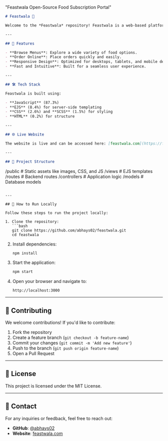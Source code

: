 "Feastwala Open-Source Food Subscription Portal"
```markdown
# Feastwala 🍴

Welcome to the *Feastwala* repository! Feastwala is a web-based platform designed for food enthusiasts to explore and order their favorite cuisines. The website is live at [feastwala.com](https://feastwala.com).

---

## 🚀 Features

- **Browse Menus**: Explore a wide variety of food options.
- **Order Online**: Place orders quickly and easily.
- **Responsive Design**: Optimized for desktops, tablets, and mobile devices.
- **Fast and Intuitive**: Built for a seamless user experience.

---

## 🛠️ Tech Stack

Feastwala is built using:

- **JavaScript** (87.3%)
- **EJS** (8.4%) for server-side templating
- **CSS** (2.6%) and **SCSS** (1.5%) for styling
- **HTML** (0.2%) for structure

---

## 🌐 Live Website

The website is live and can be accessed here: [feastwala.com](https://feastwala.com)

---

## 📂 Project Structure

```
/public         # Static assets like images, CSS, and JS
/views          # EJS templates
/routes         # Backend routes
/controllers    # Application logic
/models         # Database models
```

---

## 🔧 How to Run Locally

Follow these steps to run the project locally:

1. Clone the repository:
   ```bash
   git clone https://github.com/abhays02/feastwala.git
   cd feastwala
   ```

2. Install dependencies:
   ```bash
   npm install
   ```

3. Start the application:
   ```bash
   npm start
   ```

4. Open your browser and navigate to:
   ```
   http://localhost:3000
   ```

---

## 🤝 Contributing

We welcome contributions! If you'd like to contribute:

1. Fork the repository
2. Create a feature branch (`git checkout -b feature-name`)
3. Commit your changes (`git commit -m 'Add new feature'`)
4. Push to the branch (`git push origin feature-name`)
5. Open a Pull Request

---

## 📄 License

This project is licensed under the MIT License.

---

## 💬 Contact

For any inquiries or feedback, feel free to reach out:

- **GitHub**: [@abhays02](https://github.com/abhays02)
- **Website**: [feastwala.com](https://feastwala.com)
```

